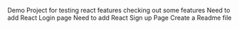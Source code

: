 Demo Project for testing react features 
checking out some features
Need to add React Login page 
Need to add React Sign up Page 
Create a Readme file 
